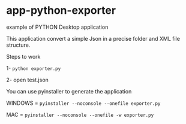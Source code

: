app-python-exporter
===================

example of PYTHON Desktop application  
 
 This application convert a simple Json in a precise folder and XML file structure.
 
 Steps to work
 
 1- ```python exporter.py```
 
 2- open test.json
 
 
 
 
 You can use pyinstaller to generate the application
 
 WINDOWS = ```pyinstaller --noconsole --onefile exporter.py```
 
 MAC = ```pyinstaller --noconsole --onefile -w exporter.py```
